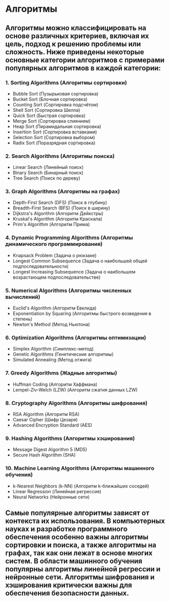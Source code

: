 # Алгоритмы
## Алгоритмы можно классифицировать на основе различных критериев, включая их цель, подход к решению проблемы или сложность. Ниже приведены некоторые основные категории алгоритмов с примерами популярных алгоритмов в каждой категории:
### 1. Sorting Algorithms (Алгоритмы сортировки)
* Bubble Sort (Пузырьковая сортировка)
* Bucket Sort (Блочная сортировка)
* Counting Sort (Сортировка подсчётом)
* Shell Sort (Сортировка Шелла)
* Quick Sort (Быстрая сортировка)
* Merge Sort (Сортировка слиянием)
* Heap Sort (Пирамидальная сортировка)
* Insertion Sort (Сортировка вставками)
* Selection Sort (Сортировка выбором)
* Radix Sort (Поразрядная сортировка)
### 2. Search Algorithms (Алгоритмы поиска)
* Linear Search (Линейный поиск)
* Binary Search (Бинарный поиск)
* Tree Search (Поиск по дереву)
### 3. Graph Algorithms (Алгоритмы на графах)
* Depth-First Search (DFS) (Поиск в глубину)
* Breadth-First Search (BFS) (Поиск в ширину)
* Dijkstra's Algorithm (Алгоритм Дейкстры)
* Kruskal's Algorithm (Алгоритм Краскала)
* Prim's Algorithm (Алгоритм Прима)
### 4. Dynamic Programming Algorithms (Алгоритмы динамического программирования)
* Knapsack Problem (Задача о рюкзаке)
* Longest Common Subsequence (Задача о наибольшей общей подпоследовательности)
* Longest Increasing Subsequence (Задача о наибольшем возрастающем подпоследовательстве)
### 5. Numerical Algorithms (Алгоритмы численных вычислений)
* Euclid's Algorithm (Алгоритм Евклида)
* Exponentiation by Squaring (Алгоритмы быстрого возведения в степень)
* Newton's Method (Метод Ньютона)
### 6. Optimization Algorithms (Алгоритмы оптимизации)
* Simplex Algorithm (Симплекс-метод)
* Genetic Algorithms (Генетические алгоритмы)
* Simulated Annealing (Метод отжига)
### 7. Greedy Algorithms (Жадные алгоритмы)
* Huffman Coding (Алгоритм Хаффмана)
* Lempel-Ziv-Welch (LZW) (Алгоритм сжатия данных LZW)
### 8. Cryptography Algorithms (Алгоритмы шифрования)
* RSA Algorithm (Алгоритм RSA)
* Caesar Cipher (Шифр Цезаря)
* Advanced Encryption Standard (AES)
### 9. Hashing Algorithms (Алгоритмы хэширования)
* Message Digest Algorithm 5 (MD5)
* Secure Hash Algorithm (SHA)
### 10. Machine Learning Algorithms (Алгоритмы машинного обучения)
* k-Nearest Neighbors (k-NN) (Алгоритм k-ближайших соседей)
* Linear Regression (Линейная регрессия)
* Neural Networks (Нейронные сети)

## Самые популярные алгоритмы зависят от контекста их использования. В компьютерных науках и разработке программного обеспечения особенно важны алгоритмы сортировки и поиска, а также алгоритмы на графах, так как они лежат в основе многих систем. В области машинного обучения популярны алгоритмы линейной регрессии и нейронные сети. Алгоритмы шифрования и хэширования критически важны для обеспечения безопасности данных. 
